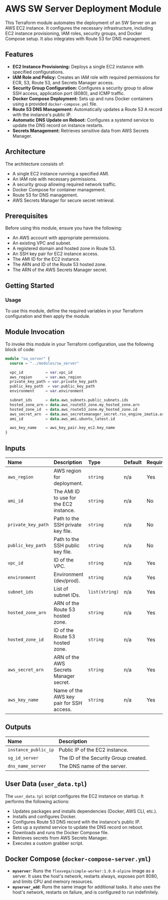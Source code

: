 # AWS SW Server Deployment Module

This Terraform module automates the deployment of an SW Server on an AWS EC2 instance. It configures the necessary infrastructure, including EC2 instance provisioning, IAM roles, security groups, and Docker Compose setup. It also integrates with Route 53 for DNS management.

## Features

* **EC2 Instance Provisioning:** Deploys a single EC2 instance with specified configurations.
* **IAM Role and Policy:** Creates an IAM role with required permissions for ECR, S3, Route 53, and Secrets Manager access.
* **Security Group Configuration:** Configures a security group to allow SSH access, application port (8080), and ICMP traffic.
* **Docker Compose Deployment:** Sets up and runs Docker containers using a provided `docker-compose.yml` file.
* **Route 53 DNS Management:** Automatically updates a Route 53 A record with the instance's public IP.
* **Automatic DNS Update on Reboot:** Configures a systemd service to update the DNS record on instance restarts.
* **Secrets Management:** Retrieves sensitive data from AWS Secrets Manager.

## Architecture

The architecture consists of:

* A single EC2 instance running a specified AMI.
* An IAM role with necessary permissions.
* A security group allowing required network traffic.
* Docker Compose for container management.
* Route 53 for DNS management.
* AWS Secrets Manager for secure secret retrieval.

## Prerequisites

Before using this module, ensure you have the following:

* An AWS account with appropriate permissions.
* An existing VPC and subnet.
* A registered domain and hosted zone in Route 53.
* An SSH key pair for EC2 instance access.
* The AMI ID for the EC2 instance.
* The ARN and ID of the Route 53 hosted zone.
* The ARN of the AWS Secrets Manager secret.

## Getting Started

### Usage

To use this module, define the required variables in your Terraform configuration and then apply the module.

## Module Invocation

To invoke this module in your Terraform configuration, use the following block of code:

```terraform
module "sw_server" {
  source = "../modules/sw_server"

  vpc_id          = var.vpc_id
  aws_region      = var.aws_region
  private_key_path = var.private_key_path
  public_key_path  = var.public_key_path
  environment     = var.environment

  subnet_ids      = data.aws_subnets.public_subnets.ids
  hosted_zone_arn = data.aws_route53_zone.my_hosted_zone.arn
  hosted_zone_id  = data.aws_route53_zone.my_hosted_zone.id
  aws_secret_arn  = data.aws_secretsmanager_secret.rss_engine_imatia.arn
  ami_id          = data.aws_ami.ubuntu_latest.id

  aws_key_name    = aws_key_pair.key_ec2.key_name
}
``` 
## Inputs

| Name             | Description                                                                 | Type        | Default                | Required |
| :--------------- | :-------------------------------------------------------------------------- | :---------- | :--------------------- | :------- |
| `aws_region`     | AWS region for deployment.                                                   | `string`    | n/a                    | Yes      |
| `ami_id`         | The AMI ID to use for the EC2 instance.                                      | `string`    | n/a                    | No       |
| `private_key_path`| Path to the SSH private key file.                                            | `string`    | n/a                    | No       |
| `public_key_path` | Path to the SSH public key file.                                             | `string`    | n/a                    | No       |
| `vpc_id`         | ID of the VPC.                                                               | `string`    | n/a                    | Yes      |
| `environment`    | Environment (dev/prod).                                                     | `string`    | n/a                    | Yes      |
| `subnet_ids`     | List of subnet IDs.                                                          | `list(string)`| n/a                    | Yes      |
| `hosted_zone_arn`| ARN of the Route 53 hosted zone.                                             | `string`    | n/a                    | Yes      |
| `hosted_zone_id` | ID of the Route 53 hosted zone.                                              | `string`    | n/a                    | Yes      |
| `aws_secret_arn` | ARN of the AWS Secrets Manager secret.                                       | `string`    | n/a                    | Yes      |
| `aws_key_name`   | Name of the AWS key pair for SSH access.                                     | `string`    | n/a                    | Yes      |

## Outputs

| Name                 | Description                                    |
| :------------------- | :--------------------------------------------- |
| `instance_public_ip` | Public IP of the EC2 instance.                |
| `sg_id_server`       | The ID of the Security Group created.            |
| `dns_name_server`    | The DNS name of the server.                  |

## User Data (`user_data.tpl`)

The `user_data.tpl` script configures the EC2 instance on startup. It performs the following actions:

* Updates packages and installs dependencies (Docker, AWS CLI, etc.).
* Installs and configures Docker.
* Configures Route 53 DNS record with the instance's public IP.
* Sets up a systemd service to update the DNS record on reboot.
* Downloads and runs the Docker Compose file.
* Retrieves secrets from AWS Secrets Manager.
* Executes a custom grabber script.

## Docker Compose (`docker-compose-server.yml`)

* **`myserver`**: Runs the `flexvega/simple-worker:1.0.0-alpine` image as a server. It uses the host's network, restarts always, exposes port 8080, and limits CPU and memory resources.
* **`myserver_add`**: Runs the same image for additional tasks. It also uses the host's network, restarts on failure, and is configured to run indefinitely.

